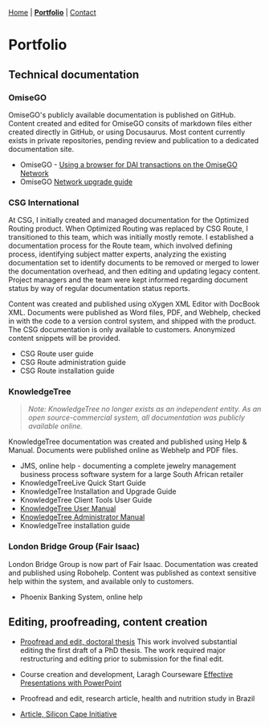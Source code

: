 [Home](https://carolynduangprom.github.io/) | [**Portfolio**](https://carolynduangprom.github.io/portfolio) | [Contact](https://carolynduangprom.github.io/contact)

# Portfolio

## Technical documentation

### OmiseGO
OmiseGO's publicly available documentation is published on GitHub. Content created and edited for OmiseGO consits of markdown files either created directly in GitHub, or using Docusaurus. Most content currently exists in private repositories, pending review and publication to a dedicated documentation site. 

* OmiseGO - [Using a browser for DAI transactions on the OmiseGO Network](https://github.com/omisego/dev-portal/blob/master/guides/dai_transaction_from_browser.md)
* OmiseGO [Network upgrade guide](https://github.com/omisego/plasma-upgrade-scripts)

### CSG International
At CSG, I initially created and managed documentation for the Optimized Routing product. When Optimized Routing was replaced by CSG Route, I transitioned to this team, which was initially mostly remote. I established a documentation process for the Route team, which involved defining process, identifying subject matter experts, analyzing the existing documentation set to identify documents to be removed or merged to lower the documentation overhead, and then editing and updating legacy content. Project managers and the team were kept informed regarding document status by way of regular documentation status reports. 

Content was created and published using oXygen XML Editor with DocBook XML. Documents were published as Word files, PDF, and Webhelp, checked in with the code to a version control system, and shipped with the product. The CSG documentation is only available to customers. Anonymized content snippets will be provided.

* CSG Route user guide
* CSG Route administration guide
* CSG Route installation guide


### KnowledgeTree
> *Note: KnowledgeTree no longer exists as an independent entity. As an open source-commercial system, all documentation was publicly available online.*

KnowledgeTree documentation was created and published using Help & Manual. Documents were published online as Webhelp and PDF files. 

* JMS, online help - documenting a complete jewelry management business process software system for a large South African retailer
* KnowledgeTreeLive Quick Start Guide
* KnowledgeTree Installation and Upgrade Guide
* KnowledgeTree Client Tools User Guide
* [KnowledgeTree User Manual](https://github.com/carolynduangprom/carolynduangprom.github.io/blob/master/KnowledgeTreeUserManual.pdf)
* [KnowledgeTree Administrator Manual](https://github.com/carolynduangprom/carolynduangprom.github.io/blob/master/KnowledgeTree%20v3.5.4%20Administrator%20Manual.pdf)
* KnowledgeTree installation guide


### London Bridge Group (Fair Isaac)
London Bridge Group is now part of Fair Isaac. Documentation was created and published using Robohelp. Content was published as context sensitive help within the system, and available only to customers. 

* Phoenix Banking System, online help


## Editing, proofreading, content creation

* [Proofread and edit, doctoral thesis](http://uir.unisa.ac.za/bitstream/handle/10500/22282/thesis_kark_m.pdf?sequence=1&isAllowed=y)
This work involved substantial editing the first draft of a PhD thesis. The work required major restructuring and editing prior to submission for the final edit.

* Course creation and development, Laragh Courseware [Effective Presentations with PowerPoint](http://www.laragh.com/about/products/create-effective-presentations/)

* Proofread and edit, research article, health and nutrition study in Brazil

* [Article, Silicon Cape Initiative](https://www.siliconcape.com/tech4africa-2011-rewards-innovation/)
